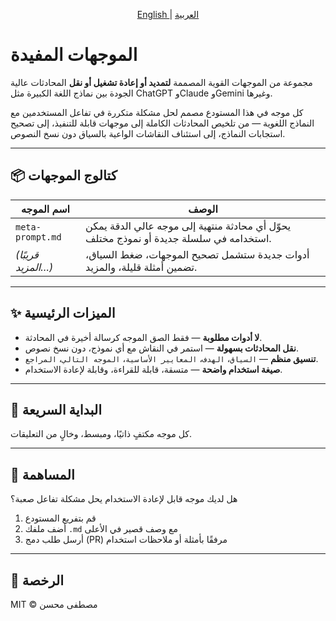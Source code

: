 <p align="center">
  <a href="README.md">
    English
  </a>
    |
  <a href="README.ar.md">
    العربية
  </a>
</p>

# الموجهات المفيدة

مجموعة من الموجهات القوية المصممة **لتمديد أو إعادة تشغيل أو نقل** المحادثات عالية الجودة بين نماذج اللغة الكبيرة مثل ChatGPT وClaude وGemini وغيرها.

كل موجه في هذا المستودع مصمم لحل مشكلة متكررة في تفاعل المستخدمين مع النماذج اللغوية — من تلخيص المحادثات الكاملة إلى موجهات قابلة للتنفيذ، إلى تصحيح استجابات النماذج، إلى استئناف النقاشات الواعية بالسياق دون نسخ النصوص.

---

## 📦 كتالوج الموجهات

| اسم الموجه              | الوصف                                                                       |
|-------------------------|------------------------------------------------------------------------------|
| `meta-prompt.md`        | يحوّل أي محادثة منتهية إلى موجه عالي الدقة يمكن استخدامه في سلسلة جديدة أو نموذج مختلف. |
| *(قريبًا المزيد…)*       | أدوات جديدة ستشمل تصحيح الموجهات، ضغط السياق، تضمين أمثلة قليلة، والمزيد.           |

---

## ✨ الميزات الرئيسية
- **لا أدوات مطلوبة** — فقط الصق الموجه كرسالة أخيرة في المحادثة.
- **نقل المحادثات بسهولة** — استمر في النقاش مع أي نموذج، دون نسخ نصوص.
- **تنسيق منظم** — `السياق`، `الهدف`، `المعايير الأساسية`، `الموجه التالي`، `المراجع`.
- **صيغة استخدام واضحة** — متسقة، قابلة للقراءة، وقابلة لإعادة الاستخدام.

---

## 🚀 البداية السريعة

كل موجه مكتفٍ ذاتيًا، ومبسط، وخالٍ من التعليقات.

---

## 🤝 المساهمة

هل لديك موجه قابل لإعادة الاستخدام يحل مشكلة تفاعل صعبة؟  
1. قم بتفريع المستودع  
2. أضف ملفك `.md` مع وصف قصير في الأعلى  
3. أرسل طلب دمج (PR) مرفقًا بأمثلة أو ملاحظات استخدام

---

## 📝 الرخصة

MIT © مصطفى محسن  
